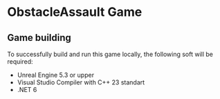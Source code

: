 # ObstacleAssault Game

## Game building

To successfully build and run this game locally, the following soft will be required:

- Unreal Engine 5.3 or upper
- Visual Studio Compiler with C++ 23 standart
- .NET 6
